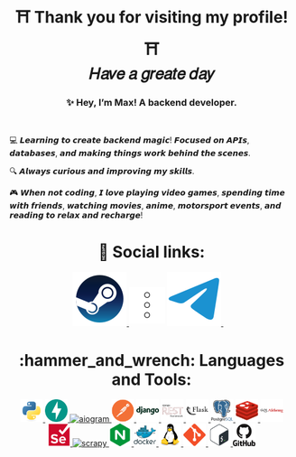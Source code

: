 <div align="center">
  <h1> ⛩️ Thank you for visiting my profile! ⛩️ <br>𝐻𝑎𝑣𝑒 𝑎 𝑔𝑟𝑒𝑎𝑡𝑒 𝑑𝑎𝑦</h1>
</div>

<div align="center">
  <h3>✨ Hey, I’m Max! A backend developer.</h3><br>
  <p align="left">
    💻 𝙇𝙚𝙖𝙧𝙣𝙞𝙣𝙜 𝙩𝙤 𝙘𝙧𝙚𝙖𝙩𝙚 𝙗𝙖𝙘𝙠𝙚𝙣𝙙 𝙢𝙖𝙜𝙞𝙘! 𝙁𝙤𝙘𝙪𝙨𝙚𝙙 𝙤𝙣 𝘼𝙋𝙄𝙨, 𝙙𝙖𝙩𝙖𝙗𝙖𝙨𝙚𝙨, 𝙖𝙣𝙙 𝙢𝙖𝙠𝙞𝙣𝙜 𝙩𝙝𝙞𝙣𝙜𝙨 𝙬𝙤𝙧𝙠 𝙗𝙚𝙝𝙞𝙣𝙙 𝙩𝙝𝙚 𝙨𝙘𝙚𝙣𝙚𝙨.
  </p>
  <p align="left">
    🔍 𝘼𝙡𝙬𝙖𝙮𝙨 𝙘𝙪𝙧𝙞𝙤𝙪𝙨 𝙖𝙣𝙙 𝙞𝙢𝙥𝙧𝙤𝙫𝙞𝙣𝙜 𝙢𝙮 𝙨𝙠𝙞𝙡𝙡𝙨.
  </p>
  <p align="left">
    🎮 𝙒𝙝𝙚𝙣 𝙣𝙤𝙩 𝙘𝙤𝙙𝙞𝙣𝙜, 𝙄 𝙡𝙤𝙫𝙚 𝙥𝙡𝙖𝙮𝙞𝙣𝙜 𝙫𝙞𝙙𝙚𝙤 𝙜𝙖𝙢𝙚𝙨, 𝙨𝙥𝙚𝙣𝙙𝙞𝙣𝙜 𝙩𝙞𝙢𝙚 𝙬𝙞𝙩𝙝 𝙛𝙧𝙞𝙚𝙣𝙙𝙨, 𝙬𝙖𝙩𝙘𝙝𝙞𝙣𝙜 𝙢𝙤𝙫𝙞𝙚𝙨, 𝙖𝙣𝙞𝙢𝙚, 𝙢𝙤𝙩𝙤𝙧𝙨𝙥𝙤𝙧𝙩 𝙚𝙫𝙚𝙣𝙩𝙨, 𝙖𝙣𝙙 𝙧𝙚𝙖𝙙𝙞𝙣𝙜 𝙩𝙤 𝙧𝙚𝙡𝙖𝙭 𝙖𝙣𝙙 𝙧𝙚𝙘𝙝𝙖𝙧𝙜𝙚!
  </p>
</div>

<div align="center">
    <h1> 📱 Social links:</h1>
  <a href="https://steamcommunity.com/id/m3Ruchey/" target="_blank">
    <img src="https://github.com/Rxyalxrd/Rxyalxrd/blob/main/steam-svgrepo-com.svg"/>
  </a>
  <a>
    <sup>
      <img src="https://github.com/Rxyalxrd/Rxyalxrd/blob/main/dots-vertical-svgrepo-com%20(1).svg" />
    </sup>
  </a>
  <a href="https://t.me/Rxyalxrd" target="_blank">
    <img src="https://github.com/Rxyalxrd/Rxyalxrd/blob/main/telegram-communication-chat-interaction-network-connection-svgrepo-com.svg"/>
  </a>ㅤ
</div>

<div align="center">
  <h1> :hammer_and_wrench: Languages and Tools:</h1>
</div>

<div align="center">
  <a href="https://www.python.org/doc/" target="_blank">
    <img src="https://raw.githubusercontent.com/devicons/devicon/master/icons/python/python-original.svg" title="Python" alt="python" width="40" height="40"/>
  </a>
  <a href="https://fastapi.tiangolo.com/" target="_blank">
    <img src="https://github.com/devicons/devicon/blob/master/icons/fastapi/fastapi-original.svg" title="FastApi" alt="fastapi" width="40" height="40"/>
  </a>
  <a href="https://docs.aiogram.dev/en/stable/" target="_blank">
    <img src="https://docs.aiogram.dev/en/stable/_static/logo.png" title="Aiogram" alt="aiogram" width="40" height="40"/>
  </a>
  <a href="https://learning.postman.com/docs/getting-started/introduction/" target="_blank">
    <img src="https://github.com/devicons/devicon/blob/master/icons/postman/postman-original.svg" title="Postman" alt="postman" width="40" height="40"/>
  </a>
  <a href="https://docs.djangoproject.com/" target="_blank">
    <img src="https://github.com/devicons/devicon/blob/master/icons/django/django-plain-wordmark.svg" title="Django" alt="django" width="40" height="40"/>
  </a>
  <a href="https://www.django-rest-framework.org/" target="_blank">
    <img src="https://github.com/devicons/devicon/blob/master/icons/djangorest/djangorest-original-wordmark.svg" title="DRF" alt="drf" width="40" height="40"/>
  </a>
  <a href="https://flask.palletsprojects.com/" target="_blank">
    <img src="https://github.com/devicons/devicon/blob/master/icons/flask/flask-original-wordmark.svg" title="Flask" alt="flask" width="40" height="40"/>
  </a>
  <a href="https://www.postgresql.org/docs/" target="_blank">
    <img src="https://github.com/devicons/devicon/blob/master/icons/postgresql/postgresql-original-wordmark.svg" title="Postgresql" alt="postgresql" width="40" height="40"/>
  </a>
  <a href="https://redis.io/?ref=kubedexcom" target="_blank">
    <img src=https://github.com/devicons/devicon/blob/master/icons/redis/redis-original.svg title="Redis" alt="redis" width="40" height="40"/>
  </a>
  <a href="https://docs.sqlalchemy.org/" target="_blank">
    <img src="https://github.com/devicons/devicon/blob/master/icons/sqlalchemy/sqlalchemy-original-wordmark.svg" title="SqlAlchemy" alt="sqlalchemy" width="40" height="40"/>
  </a>
  <a href="https://www.selenium.dev/documentation/" target="_blank">
    <img src="https://github.com/devicons/devicon/blob/master/icons/selenium/selenium-original.svg" title="Selenium" alt="Selenium" width="40" height="40"/>
  </a>
  <a href="https://docs.scrapy.org/en/latest/" target="_blank">
    <img src="https://github.com/scrapinghub/learn.scrapinghub.com/blob/master/_includes/icons/icon-scrapy.svg" title="Scrapy" alt="scrapy" width="40" height="40"/>
  </a>
  <a href="https://nginx.org/en/docs/" target="_blank">
    <img src="https://raw.githubusercontent.com/devicons/devicon/master/icons/nginx/nginx-original.svg" title="Nginx" alt="Nginx" width="40" height="40"/>
  </a>
  <a href="https://docs.docker.com/" target="_blank">
    <img src="https://raw.githubusercontent.com/devicons/devicon/master/icons/docker/docker-original-wordmark.svg" title="Docker" alt="docker" width="40" height="40"/>
  </a>
  <a href="https://www.kernel.org/doc/" target="_blank">
    <img src="https://raw.githubusercontent.com/devicons/devicon/master/icons/linux/linux-original.svg" title="Linux" alt="Linux" width="40" height="40"/>
  </a>
  <a href="https://git-scm.com/doc" target="_blank">
    <img src="https://github.com/devicons/devicon/blob/master/icons/git/git-original.svg" title="Git" alt="Git" width="40" height="40"/>
  </a>
  <a href="https://www.gnu.org/software/bash/manual/" target="_blank">
    <img src="https://github.com/devicons/devicon/blob/master/icons/bash/bash-original.svg" title="Bash" alt="bash" width="40" height="40"/>
  </a>
  <a href="https://docs.github.com/" target="_blank">
    <img src="https://github.com/devicons/devicon/blob/master/icons/github/github-original-wordmark.svg" title="GitHub" alt="github" width="40" height="40"/>
  </a>
</div>
  ㅤ
</div>

<!--- ![alt text](https://github.com/Rxyalxrd/Rxyalxrd/blob/main/github-header-image.png?raw=true) --->
<!---
Rxyalxrd/Rxyalxrd is a ✨ special ✨ repository because its `README.md` (this file) appears on your GitHub profile.
You can click the Preview link to take a look at your changes.
--->
